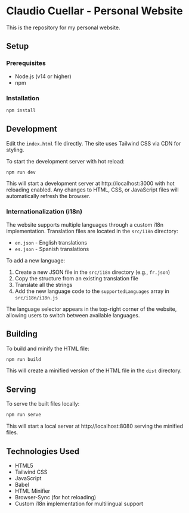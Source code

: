 # Claudio Cuellar - Personal Website

This is the repository for my personal website.

## Setup

### Prerequisites

- Node.js (v14 or higher)
- npm

### Installation

```bash
npm install
```

## Development

Edit the `index.html` file directly. The site uses Tailwind CSS via CDN for styling.

To start the development server with hot reload:

```bash
npm run dev
```

This will start a development server at http://localhost:3000 with hot reloading enabled. Any changes to HTML, CSS, or JavaScript files will automatically refresh the browser.

### Internationalization (i18n)

The website supports multiple languages through a custom i18n implementation. Translation files are located in the `src/i18n` directory:

- `en.json` - English translations
- `es.json` - Spanish translations

To add a new language:

1. Create a new JSON file in the `src/i18n` directory (e.g., `fr.json`)
2. Copy the structure from an existing translation file
3. Translate all the strings
4. Add the new language code to the `supportedLanguages` array in `src/i18n/i18n.js`

The language selector appears in the top-right corner of the website, allowing users to switch between available languages.

## Building

To build and minify the HTML file:

```bash
npm run build
```

This will create a minified version of the HTML file in the `dist` directory.

## Serving

To serve the built files locally:

```bash
npm run serve
```

This will start a local server at http://localhost:8080 serving the minified files.

## Technologies Used

- HTML5
- Tailwind CSS
- JavaScript
- Babel
- HTML Minifier
- Browser-Sync (for hot reloading)
- Custom i18n implementation for multilingual support